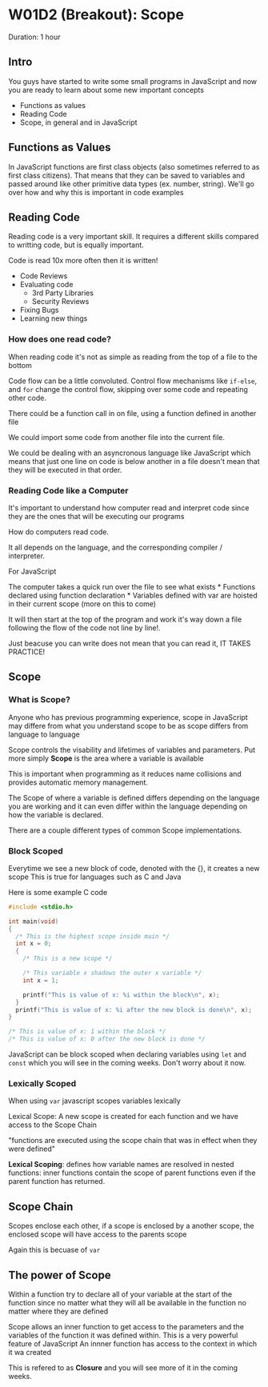 # W01D2 (Breakout): Scope

Duration: 1 hour

## Intro

You guys have started to write some small programs in JavaScript and now you are ready to learn about some new important concepts
* Functions as values
* Reading Code
* Scope, in general and in JavaScript

## Functions as Values

In JavaScript functions are first class objects (also sometimes referred to as first class citizens).
That means that they can be saved to variables and passed around like other primitive data types (ex. number, string).
We'll go over how and why this is important in code examples

## Reading Code

Reading code is a very important skill. It requires a different skills compared to writting code, but is equally important.

Code is read 10x more often then it is written!
  * Code Reviews
  * Evaluating code
    - 3rd Party Libraries
    - Security Reviews
  * Fixing Bugs
  * Learning new things

### How does one read code?

  When reading code it's not as simple as reading from the top of a file to the bottom

  Code flow can be a little convoluted. Control flow mechanisms like `if-else`, and `for` change the control flow, skipping over some code and repeating other code.

  There could be a function call in on file, using a function defined in another file

  We could import some code from another file into the current file.

  We could be dealing with an asyncronous language like JavaScript which means that just one line on code is below another in a file doesn't mean that they will be executed in that order.

### Reading Code like a Computer

  It's important to understand how computer read and interpret code since they are the ones that will be executing our programs

  How do computers read code.

  It all depends on the language, and the corresponding compiler / interpreter.

  For JavaScript

  The computer takes a quick run over the file to see what exists
    * Functions declared using function declaration
    * Variables defined with var are hoisted in their current scope (more on this to come)

  It will then start at the top of the program and work it's way down a file following the flow of the code not line by line!.

  Just beacuse you can write does not mean that you can read it, IT TAKES PRACTICE!


## Scope

### What is Scope?

Anyone who has previous programming experience, scope in JavaScript may differe from what you understand scope to be as scope differs from language to language

Scope controls the visability and lifetimes of variables and parameters.
Put more simply **Scope** is the area where a variable is available

This is important when programming as it reduces name collisions and provides automatic memory management.

The Scope of where a variable is defined differs depending on the language you are working and it can even differ within the language depending on how the variable is declared.

There are a couple different types of common Scope implementations.

### Block Scoped

Everytime we see a new block of code, denoted with the {}, it creates a new scope
This is true for languages such as C and Java

Here is some example C code
```c
#include <stdio.h>

int main(void)
{
  /* This is the highest scope inside main */
  int x = 0;
  {
    /* This is a new scope */

    /* This variable x shadows the outer x variable */
    int x = 1;

    printf("This is value of x: %i within the block\n", x);
  }
  printf("This is value of x: %i after the new block is done\n", x);
}

/* This is value of x: 1 within the block */
/* This is value of x: 0 after the new block is done */
```

JavaScript can be block scoped when declaring variables using `let` and `const` which you will see in the coming weeks.
Don't worry about it now.

### Lexically Scoped

When using `var` javascript scopes variables lexically

Lexical Scope: A new scope is created for each function and we have access to the Scope Chain

"functions are executed using the scope chain that was in effect when they were defined"

**Lexical Scoping**: defines how variable names are resolved in nested functions: inner functions contain the scope of parent functions even if the parent function has returned.

## Scope Chain

Scopes enclose each other, if a scope is enclosed by a another scope, the enclosed scope will have access to the parents scope

Again this is becuase of `var`

## The power of Scope

Within a function try to declare all of your variable at the start of the function since no matter what they will all be available in the function no matter where they are defined

Scope allows an inner function to get access to the parameters and the variables of the function it was defined within. This is a very powerful feature of JavaScript
An innner function has access to the context in which it wa created

This is refered to as **Closure** and you will see more of it in the coming weeks.
